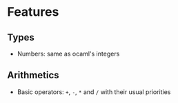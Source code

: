 # Features

## Types

- Numbers: same as ocaml's integers

## Arithmetics

- Basic operators: `+`, `-`, `*` and `/` with their usual priorities
